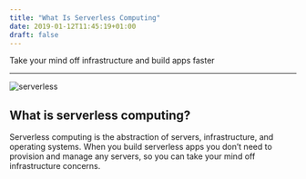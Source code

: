 ```yaml
---
title: "What Is Serverless Computing"
date: 2019-01-12T11:45:19+01:00
draft: false
---
```


Take your mind off infrastructure and build apps faster

---

![serverless](https://user-images.githubusercontent.com/11765228/51072411-8f65dd80-1660-11e9-984c-26965445ee1e.png)


## What is serverless computing?

Serverless computing is the abstraction of servers, infrastructure, and operating systems. When you build serverless apps you don’t need to provision and manage any servers, so you can take your mind off infrastructure concerns.
